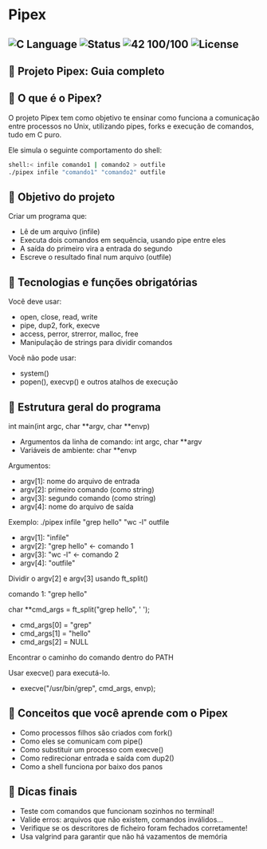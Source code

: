 # Pipex
![C Language](https://img.shields.io/badge/language-C-blue.svg)
![Status](https://img.shields.io/badge/status-finished-brightgreen)
![42 100/100](https://img.shields.io/badge/42-100%2F100-gree?style=flat-square)
![License](https://img.shields.io/badge/license-MIT-lightgrey)
-
## 🧪 Projeto Pipex: Guia completo

## 🧠 O que é o Pipex?

O projeto Pipex tem como objetivo te ensinar como funciona a comunicação entre processos no Unix, utilizando pipes, forks e execução de comandos, tudo em C puro.

Ele simula o seguinte comportamento do shell:
```bash
shell:< infile comando1 | comando2 > outfile
./pipex infile "comando1" "comando2" outfile
```

## 🎯 Objetivo do projeto
Criar um programa que:
- Lê de um arquivo (infile)
- Executa dois comandos em sequência, usando pipe entre eles
- A saída do primeiro vira a entrada do segundo
- Escreve o resultado final num arquivo (outfile)

## 🔧 Tecnologias e funções obrigatórias
Você deve usar:
- open, close, read, write
- pipe, dup2, fork, execve
- access, perror, strerror, malloc, free
- Manipulação de strings para dividir comandos

Você não pode usar:
- system()
- popen(), execvp() e outros atalhos de execução

## 🧱 Estrutura geral do programa
int main(int argc, char **argv, char **envp)
 - Argumentos da linha de comando: int argc, char **argv
 - Variáveis de ambiente: char **envp


Argumentos:
- argv[1]: nome do arquivo de entrada 
- argv[2]: primeiro comando (como string)
- argv[3]: segundo comando (como string)
- argv[4]: nome do arquivo de saída

Exemplo: 
./pipex infile "grep hello" "wc -l" outfile

- argv[1]: "infile"
- argv[2]: "grep hello" ← comando 1
- argv[3]: "wc -l" ← comando 2
- argv[4]: "outfile"

Dividir o argv[2] e argv[3] usando ft_split()

comando 1: "grep hello"

char **cmd_args = ft_split("grep hello", ' ');

- cmd_args[0] = "grep"
- cmd_args[1] = "hello"
- cmd_args[2] = NULL

Encontrar o caminho do comando  dentro do PATH

Usar execve() para executá-lo.
 - execve("/usr/bin/grep", cmd_args, envp);

## 🧠 Conceitos que você aprende com o Pipex
- Como processos filhos são criados com fork()
- Como eles se comunicam com pipe()
- Como substituir um processo com execve()
- Como redirecionar entrada e saída com dup2()
- Como a shell funciona por baixo dos panos

## 🛟 Dicas finais
- Teste com comandos que funcionam sozinhos no terminal!
- Valide erros: arquivos que não existem, comandos inválidos...
- Verifique se os descritores de ficheiro foram fechados corretamente!
- Usa valgrind para garantir que não há vazamentos de memória
